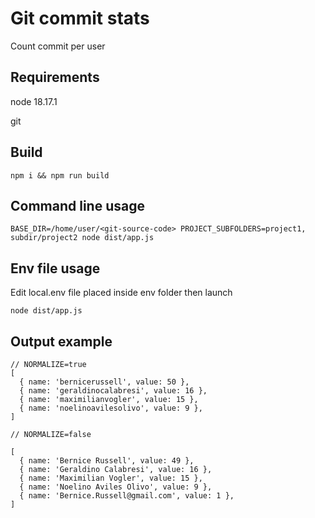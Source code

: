 # Git commit stats

Count commit per user

## Requirements

node 18.17.1

git

## Build

```
npm i && npm run build
```

## Command line usage

```
BASE_DIR=/home/user/<git-source-code> PROJECT_SUBFOLDERS=project1, subdir/project2 node dist/app.js
```

## Env file usage

Edit local.env file placed inside env folder then launch

```
node dist/app.js
```

## Output example

```
// NORMALIZE=true
[
  { name: 'bernicerussell', value: 50 },
  { name: 'geraldinocalabresi', value: 16 },
  { name: 'maximilianvogler', value: 15 },
  { name: 'noelinoavilesolivo', value: 9 },
]

// NORMALIZE=false

[
  { name: 'Bernice Russell', value: 49 },
  { name: 'Geraldino Calabresi', value: 16 },
  { name: 'Maximilian Vogler', value: 15 },
  { name: 'Noelino Aviles Olivo', value: 9 },
  { name: 'Bernice.Russell@gmail.com', value: 1 },
]
```
